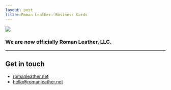 ```yaml
---
layout: post
title: Roman Leather: Business Cards
---
```


![][image-1]

### We are now officially Roman Leather, LLC.

---- 

## Get in touch

- [romanleather.net][1]
- [hello@romanleather.net][2]

[1]:	http://romanleather.net
[2]:	mailto:hello@romanleather.net

[image-1]:	https://i.imgur.com/tS8qMzk.jpg